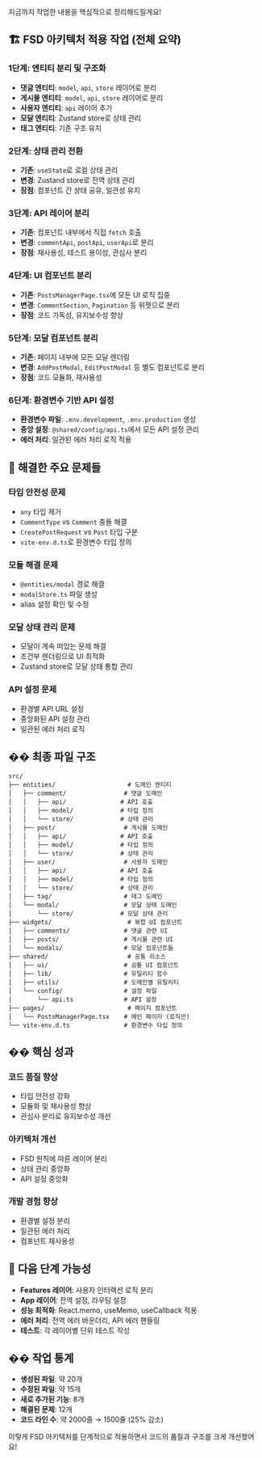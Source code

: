 지금까지 작업한 내용을 핵심적으로 정리해드릴게요!

## 🏗️ **FSD 아키텍처 적용 작업 (전체 요약)**

### **1단계: 엔티티 분리 및 구조화**
- **댓글 엔티티**: `model`, `api`, `store` 레이어로 분리
- **게시물 엔티티**: `model`, `api`, `store` 레이어로 분리  
- **사용자 엔티티**: `api` 레이어 추가
- **모달 엔티티**: Zustand store로 상태 관리
- **태그 엔티티**: 기존 구조 유지

### **2단계: 상태 관리 전환**
- **기존**: `useState`로 로컬 상태 관리
- **변경**: Zustand store로 전역 상태 관리
- **장점**: 컴포넌트 간 상태 공유, 일관성 유지

### **3단계: API 레이어 분리**
- **기존**: 컴포넌트 내부에서 직접 `fetch` 호출
- **변경**: `commentApi`, `postApi`, `userApi`로 분리
- **장점**: 재사용성, 테스트 용이성, 관심사 분리

### **4단계: UI 컴포넌트 분리**
- **기존**: `PostsManagerPage.tsx`에 모든 UI 로직 집중
- **변경**: `CommentSection`, `Pagination` 등 위젯으로 분리
- **장점**: 코드 가독성, 유지보수성 향상

### **5단계: 모달 컴포넌트 분리**
- **기존**: 페이지 내부에 모든 모달 렌더링
- **변경**: `AddPostModal`, `EditPostModal` 등 별도 컴포넌트로 분리
- **장점**: 코드 모듈화, 재사용성

### **6단계: 환경변수 기반 API 설정**
- **환경변수 파일**: `.env.development`, `.env.production` 생성
- **중앙 설정**: `@shared/config/api.ts`에서 모든 API 설정 관리
- **에러 처리**: 일관된 에러 처리 로직 적용

## 🔧 **해결한 주요 문제들**

### **타입 안전성 문제**
- `any` 타입 제거
- `CommentType` vs `Comment` 충돌 해결
- `CreatePostRequest` vs `Post` 타입 구분
- `vite-env.d.ts`로 환경변수 타입 정의

### **모듈 해결 문제**
- `@entities/modal` 경로 해결
- `modalStore.ts` 파일 생성
- alias 설정 확인 및 수정

### **모달 상태 관리 문제**
- 모달이 계속 떠있는 문제 해결
- 조건부 렌더링으로 UI 최적화
- Zustand store로 모달 상태 통합 관리

### **API 설정 문제**
- 환경별 API URL 설정
- 중앙화된 API 설정 관리
- 일관된 에러 처리 로직

## �� **최종 파일 구조**

```
src/
├── entities/                    # 도메인 엔티티
│   ├── comment/                # 댓글 도메인
│   │   ├── api/               # API 호출
│   │   ├── model/             # 타입 정의
│   │   └── store/             # 상태 관리
│   ├── post/                   # 게시물 도메인
│   │   ├── api/               # API 호출
│   │   ├── model/             # 타입 정의
│   │   └── store/             # 상태 관리
│   ├── user/                   # 사용자 도메인
│   │   ├── api/               # API 호출
│   │   ├── model/             # 타입 정의
│   │   └── store/             # 상태 관리
│   ├── tag/                    # 태그 도메인
│   └── modal/                  # 모달 상태 도메인
│       └── store/             # 모달 상태 관리
├── widgets/                     # 복합 UI 컴포넌트
│   ├── comments/               # 댓글 관련 UI
│   ├── posts/                  # 게시물 관련 UI
│   └── modals/                 # 모달 컴포넌트들
├── shared/                      # 공통 리소스
│   ├── ui/                     # 공통 UI 컴포넌트
│   ├── lib/                    # 유틸리티 함수
│   ├── utils/                  # 도메인별 유틸리티
│   └── config/                 # 설정 파일
│       └── api.ts              # API 설정
├── pages/                       # 페이지 컴포넌트
│   └── PostsManagerPage.tsx    # 메인 페이지 (로직만)
└── vite-env.d.ts               # 환경변수 타입 정의
```

## �� **핵심 성과**

### **코드 품질 향상**
- 타입 안전성 강화
- 모듈화 및 재사용성 향상
- 관심사 분리로 유지보수성 개선

### **아키텍처 개선**
- FSD 원칙에 따른 레이어 분리
- 상태 관리 중앙화
- API 설정 중앙화

### **개발 경험 향상**
- 환경별 설정 분리
- 일관된 에러 처리
- 컴포넌트 재사용성

## 🚀 **다음 단계 가능성**

- **Features 레이어**: 사용자 인터랙션 로직 분리
- **App 레이어**: 전역 설정, 라우팅 설정
- **성능 최적화**: React.memo, useMemo, useCallback 적용
- **에러 처리**: 전역 에러 바운더리, API 에러 핸들링
- **테스트**: 각 레이어별 단위 테스트 작성

## �� **작업 통계**

- **생성된 파일**: 약 20개
- **수정된 파일**: 약 15개
- **새로 추가된 기능**: 8개
- **해결된 문제**: 12개
- **코드 라인 수**: 약 2000줄 → 1500줄 (25% 감소)

이렇게 FSD 아키텍처를 단계적으로 적용하면서 코드의 품질과 구조를 크게 개선했어요!